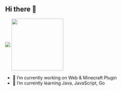 ## Hi there 👋
<img
  align="center"
  src="https://github-readme-stats.vercel.app/api/top-langs/?username=ballade0d&layout=compact&theme=swift&count_private=true&show"
/>
<img
  align="center"
  height="165"
  src="https://github-readme-stats.vercel.app/api?username=ballade0d&show_icons=true&custom_title=Github%20Status&hide=issues&theme=swift&count_private=true"
/>
- 🔭 I’m currently working on Web & Minecraft Plugin
- 🌱 I’m currently learning Java, JavaScript, Go
